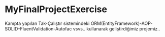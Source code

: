 # MyFinalProjectExercise
Kampta yapılan Tak-Çalıştır sistemindeki ORM(EntityFramework)-AOP-SOLID-FluentValidation-Autofac vsvs.. kullanarak geliştirdiğimiz projemiz..
